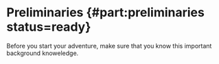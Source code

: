 # Preliminaries {#part:preliminaries status=ready}

Before you start your adventure, make sure that you know this important background knoweledge.
